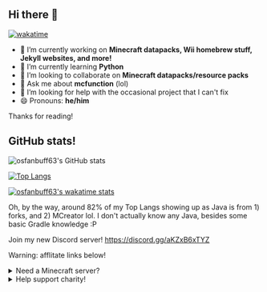 ## Hi there 👋
[![wakatime](https://wakatime.com/badge/user/2f1d884d-e31a-4144-944e-14feb00f50e3.svg)](https://wakatime.com/@2f1d884d-e31a-4144-944e-14feb00f50e3)

- 🔭 I’m currently working on **Minecraft datapacks, Wii homebrew stuff, Jekyll websites, and more!**
- 🌱 I’m currently learning **Python**
- 👯 I’m looking to collaborate on **Minecraft datapacks/resource packs**
- 💬 Ask me about **mcfunction** (lol)
- 🤔 I’m looking for help with the occasional project that I can't fix
- 😄 Pronouns: **he/him**

Thanks for reading!

## GitHub stats! 

![osfanbuff63's GitHub stats](https://github-readme-stats.vercel.app/api?username=osfanbuff63&count_private=true&theme=algolia)

[![Top Langs](https://github-readme-stats.vercel.app/api/top-langs/?username=osfanbuff63&theme=algolia&layout=compact)](https://github.com/anuraghazra/github-readme-stats)

[![osfanbuff63's wakatime stats](https://github-readme-stats.vercel.app/api/wakatime?username=osfanbuff63&theme=algolia&layout=compact)](https://github.com/anuraghazra/github-readme-stats)

Oh, by the way, around 82% of my Top Langs showing up as Java is from 1) forks, and 2) MCreator lol. I don't actually know any Java, besides some basic Gradle knowledge :P

Join my new Discord server! https://discord.gg/aKZxB6xTYZ

Warning: afflitate links below!
<details>
  <summary>Need a Minecraft server?</summary>
  I use Shockbyte for all my Minecraft servers, and they provide an amazing blend of price to performance. And, you can get 25% off your first month if you use this link below! (This link does come back to support me!)
  
  <a href="https://shockbyte.com/billing/aff.php?aff=7447"><img src="https://shockbyte.com/assets/img/partners/twitch/shockbyte_affiliate.png" alt="Minecraft Server     Hosting" /></a>
</details>

<details>
  <summary>Help support charity!</summary>
  Please check out [Tab For a Cause](https://tab.gladly.io/?u=osfanbuff63)!
</details>
